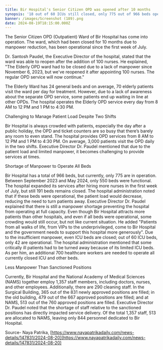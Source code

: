 ```yaml
---
title: Bir Hospital's Senior Citizen OPD was opened after 10 months
synopsis: '18 out of 60 ICUs still closed, only 775 out of 966 beds operational'
banner: /images/Screenshot (189).png
date: 2024-08-19T18:15:00.000Z
---
```


The Senior Citizen OPD (Outpatient) Ward of Bir Hospital has come into operation. The ward, which had been closed for 10 months due to manpower reduction, has been operational since the first week of July.

Dr. Santosh Paudel, the Executive Director of the hospital, stated that the ward was able to reopen after the addition of 100 nurses. He explained, "The Elderly OPD ward had to be closed due to a lack of manpower since November 6, 2023, but we've reopened it after appointing 100 nurses. The regular OPD service will now continue."

The Elderly Ward has 24 general beds and on average, 70 elderly patients visit the ward per day for treatment. However, due to a lack of awareness about the separate OPD service, some patients end up waiting in line at other OPDs. The hospital operates the Elderly OPD service every day from 8 AM to 12 PM and 1 PM to 4:30 PM.

Challenging to Manage Patient Load Despite Two Shifts

Bir Hospital is always crowded with patients, especially the day after a public holiday, the OPD and ticket counters are so busy that there’s barely any room to even stand. The hospital provides OPD services from 8 AM to 12 PM and 1 PM to 4:30 PM. On average, 3,000 patients visit the OPD daily in the two shifts. Executive Director Dr. Paudel mentioned that due to the patient load and limited manpower, it becomes challenging to provide services at times.

Shortage of Manpower to Operate All Beds

Bir Hospital has a total of 966 beds, but currently, only 775 are in operation. Between September 2023 and May 2024, only 550 beds were functional. The hospital expanded its services after hiring more nurses in the first week of July, but still 191 beds remains closed. The hospital administration noted that if these beds were operational, the patient load would decrease, reducing the need to turn patients away. Executive Director Dr. Paudel explained that there is still a manpower shortage preventing the hospital from operating at full capacity. Even though Bir Hospital attracts more patients than other hospitals, and even if all beds were operational, some crowding would still occur, but not like current situation. He added "Patients from all walks of life, from VIPs to the underprivileged, come to Bir Hospital and the government needs to support this hospital more generously". Due to the insufficient manpower, even ICU beds are closed; out of 60 ICU beds, only 42 are operational. The hospital administration mentioned that some critically ill patients had to be turned away because of its limited ICU beds. As per him, an additional 700 healthcare workers are needed to operate all currently closed ICU and other beds.

Less Manpower Than Sanctioned Positions

Currently, Bir Hospital and the National Academy of Medical Sciences (NAMS) together employ 1,357 staff members, including doctors, nurses, and other employees. Additionally, there are 290 cleaning staff. In the Surgical Building, 365 out of the 831 newly approved positions are filled; in the old building, 479 out of the 667 approved positions are filled; and at NAMS, 513 out of the 760 approved positions are filled. Executive Director Dr. Paudel noted that the shortage of staff relative to the sanctioned positions has directly impacted service delivery. Of the total 1,357 staff, 513 are allocated to NAMS, leaving only 844 personnel dedicated to Bir Hospital.

Source- Naya Patrika, [https://www.nayapatrikadaily.com/news-details/147831/2024-08-20](https://www.nayapatrikadaily.com/news-details/147831/2024-08-20)
